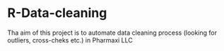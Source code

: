 # R-Data-cleaning
Tha aim of this project is to automate data cleaning process (looking for outliers, cross-cheks etc.) in Pharmaxi LLC
